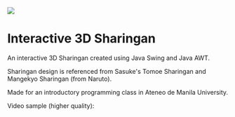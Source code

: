 <img src=".\proj-gif.gif"/>

# Interactive 3D Sharingan
An interactive 3D Sharingan created using Java Swing and Java AWT.

Sharingan design is referenced from Sasuke's Tomoe Sharingan and Mangekyo Sharingan (from Naruto).

Made for an introductory programming class in Ateneo de Manila University.

Video sample (higher quality):  

